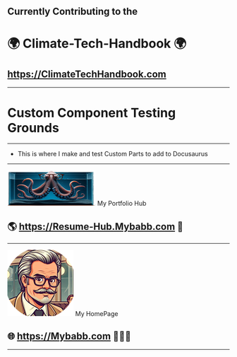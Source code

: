  
 <!--note to self for gh-pages deploy docusaurus  
                  GIT_USER=mybabb npm run deploy -->
 ##  Currently Contributing to the

  # 🌍 Climate-Tech-Handbook 🌍
  ##   https://ClimateTechHandbook.com
 ---

#  Custom Component Testing Grounds 
 

---
  * This is where I make and test Custom Parts to add to Docusaurus

---


[![FrontPageImg](OctoPus22x80.png)](https://Resume-Hub.mybabb.com) My Portfolio Hub  
## 🌎 https://Resume-Hub.Mybabb.com  🦍  

---


[![FrontPage2Img](NewMe.png)](https://MyBaBB.com)  My HomePage 
## 🌐 https://Mybabb.com   🧑🏻‍💻  

---
